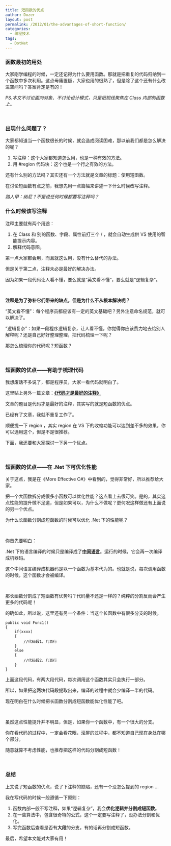 ```yaml
---
title: 短函数的优点
author: Dozer
layout: post
permalink: /2012/01/the-advantages-of-short-function/
categories:
  - 编程技术
tags:
  - DotNet
---
```


### 函数最初的用处

大家刚学编程的时候，一定还记得为什么要用函数。那就是把重复的代码归纳到一个函数中多次利用。这点毋庸置疑，大家也用的很熟了，但是除了这个还有什么改进空间吗？答案肯定是有的！

*PS.本文不讨论面向对象、不讨论设计模式，只是把视线聚焦在 Class 内部的函数上。*

&nbsp;

### 出现什么问题了？

大家都知道当一个函数很长的时候，就会造成阅读困难，那以前我们都是怎么解决的呢？

1.  写注释：这个大家都知道怎么用，也是一种有效的方法。
2.  用 #region 代码块：这个也是一个行之有效的方法。

还有什么别的方法吗？其实还有一个方法就是文章的标题：使用短函数。

在讨论短函数有点之前，我想先用一点篇幅来讲述一下什么时候改写注释。

*路人甲：纳尼？不是说任何时候都要写注释吗？*

<!--more-->

### 什么时候该写注释

注释主要就有两个用途：

1.  在 Class 和 别的函数、字段、属性前打三个 / ，就会自动生成供 VS 使用的智能提示内容。
2.  解释代码意图。

第一点大家都会用，而且就这么用，没有什么替代的办法。

但是关于第二点，注释未必是最好的解决办法。

因为如果一段代码让人看不懂，要么就是“英文看不懂”，要么就是“逻辑复杂”。

&nbsp;

**注释是为了弥补它们带来的缺点，但是为什么不从根本解决呢？**

“英文看不懂”：每个程序员都应该有一定的英文基础吧？另外注意命名规范，就可以解决了。

“逻辑复杂”：如果一段程序逻辑复杂，让人看不懂，你觉得你应该费力地去给别人解释呢？还是自己好好整理整理，把代码梳理一下呢？

那怎么梳理你的代码呢？短函数？

&nbsp;

### 短函数的优点——有助于梳理代码

我想废话不多说了，都是程序员，大家一看代码就明白了。

这里贴上另外一篇文章：<a href="http://kb.cnblogs.com/page/79099/" target="_blank"><strong>《代码才是最好的注释》</strong></a>

文章的题目是代码才是最好的注释，其实写的就是短函数的优点。

已经有了文章，我就不重复工作了。

顺便提一下 region ，其实 region 在 VS 下的收缩功能可以达到差不多的效果，你可以选用这个，但是不是很推荐。

下面，我还要和大家探讨一下另一个优点。

&nbsp;

### 短函数的优点——在 .Net 下可优化性能

关于这点，我是在《More Effective C#》中看到的，觉得非常好，所以推荐给大家。

把一个大函数拆分成很多小函数可以优化性能？这点看上去很可笑。是的，其实这点性能的提升微不足道，但是如果可以，为什么不做呢？更何况这样做还有上面说的另一个优点。

为什么长函数分割成短函数的时候可以优化 .Net 下的性能呢？

&nbsp;

你首先要明白：

.Net 下的语言编译的时候只是编译成了<a href="http://baike.baidu.com/view/2278922.htm" target="_blank"><strong>中间语言</strong></a>。运行的时候，它会再一次编译成机器码。

这个中间语言编译成机器码是以一个函数为基本代为的。也就是说，每次调用函数的时候，这个函数才会被编译。

&nbsp;

那长函数分割成了短函数有优势吗？代码量不还是一样的？纯粹的分割反而会产生更多的代码呢！

的确如此，所以说，这里还有另一个条件：当这个长函数中有很多分支的时候。

    public void Func1()
    {
    	if(xxxx)
    	{
    		//代码段1，几百行
    	}
    	else
    	{
    		//代码段2，几百行
    	}
    }

上面这段代码，有两大段代码，每次调用这个函数其实只会执行一部分。

所以，如果把这两块代码段提取出来，编译的过程中就会少编译一半的代码。

现在明白在什么时候把长函数分割成短函数能优化性能了吧。

&nbsp;

虽然这点性能提升并不明显，但是，如果你一个函数中，有一个很大的分支。

你在看代码的过程中，一定会看花眼，滚屏的过程中，都不知道自己现在身处在哪个部分。

随意就算不考虑性能，也推荐把这样的代码分割成短函数！

&nbsp;

### 总结

上文说了短函数的优点，说了下注释的缺陷，还有一个没怎么提到的 region …

我在写代码的时候一般遵循一下原则：

1.  函数内部一般不写注释，如果“逻辑复杂”，我会**优化逻辑并分割成短函数**。
2.  在一些算法中，包含很奇特的公式，这个一定要写注释了，没办法分割和优化。
3.  写完函数后查看是否有**大段**的分支，有的话再分割成短函数。

最后，希望本文能对大家有用！
